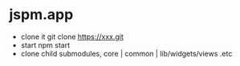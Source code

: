 # jspm.app

- clone it git clone https://xxx.git
- start npm start
- clone child submodules, core | common | lib/widgets/views .etc 
